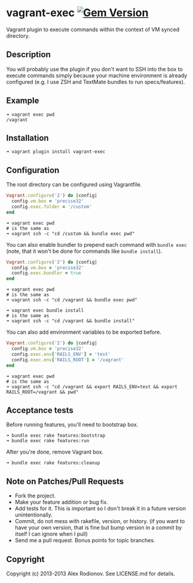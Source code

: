 vagrant-exec [![Gem Version](https://badge.fury.io/rb/vagrant-exec.png)](http://badge.fury.io/rb/vagrant-exec)
===============

Vagrant plugin to execute commands within the context of VM synced directory.

Description
-----------

You will probably use the plugin if you don't want to SSH into the box to execute commands simply because your machine environment is already configured (e.g. I use ZSH and TextMate bundles to run specs/features).

Example
-------

```shell
➜ vagrant exec pwd
/vagrant
```

Installation
-------

```shell
➜ vagrant plugin install vagrant-exec
```

Configuration
-------------

The root directory can be configured using Vagrantfile.

```ruby
Vagrant.configure('2') do |config|
  config.vm.box = 'precise32'
  config.exec.folder = '/custom'
end
```

```shell
➜ vagrant exec pwd
# is the same as
➜ vagrant ssh -c "cd /custom && bundle exec pwd"
```

You can also enable bundler to prepend each command with `bundle exec` (note, that it won't be done for commands like `bundle install`).

```ruby
Vagrant.configure('2') do |config|
  config.vm.box = 'precise32'
  config.exec.bundler = true
end
```

```shell
➜ vagrant exec pwd
# is the same as
➜ vagrant ssh -c "cd /vagrant && bundle exec pwd"

➜ vagrant exec bundle install
# is the same as
➜ vagrant ssh -c "cd /vagrant && bundle install"
```

You can also add environment variables to be exported before.

```ruby
Vagrant.configure('2') do |config|
  config.vm.box = 'precise32'
  config.exec.env['RAILS_ENV'] = 'test'
  config.exec.env['RAILS_ROOT'] = '/vagrant'
end
```

```shell
➜ vagrant exec pwd
# is the same as
➜ vagrant ssh -c "cd /vagrant && export RAILS_ENV=test && export RAILS_ROOT=/vagrant && pwd"
```

Acceptance tests
----------------

Before running features, you'll need to bootstrap box.

```shell
➜ bundle exec rake features:bootstrap
➜ bundle exec rake features:run
```

After you're done, remove Vagrant box.

```shell
➜ bundle exec rake features:cleanup
```

Note on Patches/Pull Requests
-----------------------------

* Fork the project.
* Make your feature addition or bug fix.
* Add tests for it. This is important so I don't break it in a future version unintentionally.
* Commit, do not mess with rakefile, version, or history. (if you want to have your own version, that is fine but bump version in a commit by itself I can ignore when I pull)
* Send me a pull request. Bonus points for topic branches.

Copyright
---------

Copyright (c) 2013-2013 Alex Rodionov. See LICENSE.md for details.
